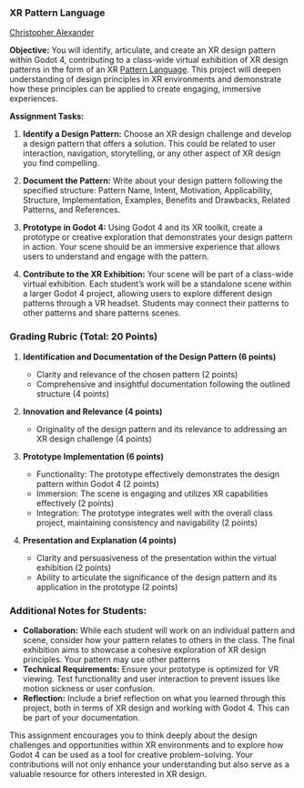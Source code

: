 ### XR Pattern Language

[Christopher Alexander](../Resources/Christopher_Alexander/README.md)

**Objective:** You will identify, articulate, and create an XR design pattern within Godot 4, contributing to a class-wide virtual exhibition of XR design patterns in the form of an XR [Pattern Language](https://en.wikipedia.org/wiki/Pattern_language). This project will deepen understanding of design principles in XR environments and demonstrate how these principles can be applied to create engaging, immersive experiences.

**Assignment Tasks:**

1. **Identify a Design Pattern:** Choose an XR design challenge and develop a design pattern that offers a solution. This could be related to user interaction, navigation, storytelling, or any other aspect of XR design you find compelling.

2. **Document the Pattern:** Write about your design pattern following the specified structure: Pattern Name, Intent, Motivation, Applicability, Structure, Implementation, Examples, Benefits and Drawbacks, Related Patterns, and References.

3. **Prototype in Godot 4:** Using Godot 4 and its XR toolkit, create a prototype or creative exploration that demonstrates your design pattern in action. Your scene should be an immersive experience that allows users to understand and engage with the pattern.

4. **Contribute to the XR Exhibition:** Your scene will be part of a class-wide virtual exhibition. Each student’s work will be a standalone scene within a larger Godot 4 project, allowing users to explore different design patterns through a VR headset. Students may connect their patterns to other patterns and share patterns scenes.

### Grading Rubric (Total: 20 Points)

1. **Identification and Documentation of the Design Pattern (6 points)**
   - Clarity and relevance of the chosen pattern (2 points)
   - Comprehensive and insightful documentation following the outlined structure (4 points)

2. **Innovation and Relevance (4 points)**
   - Originality of the design pattern and its relevance to addressing an XR design challenge (4 points)

3. **Prototype Implementation (6 points)**
   - Functionality: The prototype effectively demonstrates the design pattern within Godot 4 (2 points)
   - Immersion: The scene is engaging and utilizes XR capabilities effectively (2 points)
   - Integration: The prototype integrates well with the overall class project, maintaining consistency and navigability (2 points)

4. **Presentation and Explanation (4 points)**
   - Clarity and persuasiveness of the presentation within the virtual exhibition (2 points)
   - Ability to articulate the significance of the design pattern and its application in the prototype (2 points)

### Additional Notes for Students:
- **Collaboration:** While each student will work on an individual pattern and scene, consider how your pattern relates to others in the class. The final exhibition aims to showcase a cohesive exploration of XR design principles. Your pattern may use other patterns
- **Technical Requirements:** Ensure your prototype is optimized for VR viewing. Test functionality and user interaction to prevent issues like motion sickness or user confusion.
- **Reflection:** Include a brief reflection on what you learned through this project, both in terms of XR design and working with Godot 4. This can be part of your documentation.

This assignment encourages you to think deeply about the design challenges and opportunities within XR environments and to explore how Godot 4 can be used as a tool for creative problem-solving. Your contributions will not only enhance your understanding but also serve as a valuable resource for others interested in XR design.
